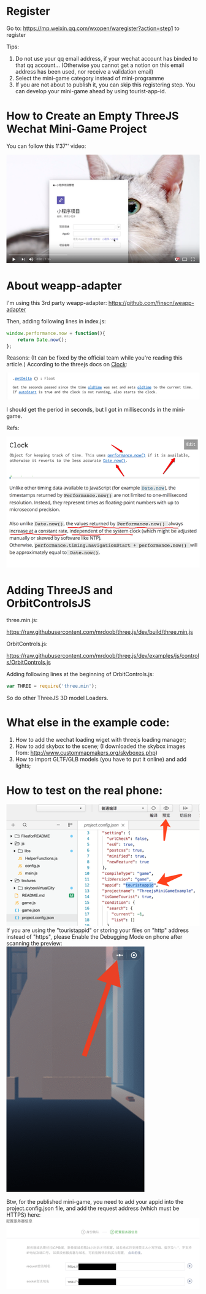 # Register
Go to: https://mp.weixin.qq.com/wxopen/waregister?action=step1 to register

Tips:

1. Do not use your qq email address, if your wechat account has binded to that qq account... (Otherwise you cannot get a notion on this email address has been used, nor receive a validation email)
2. Select the mini-game category instead of mini-programme
3. If you are not about to publish it, you can skip this registering step. You can develop your mini-game ahead by using tourist-app-id.

# How to Create an Empty ThreeJS Wechat Mini-Game Project
You can follow this 1'37'' video:

[![How to create an empty threejs wechat minigame project](https://raw.githubusercontent.com/yuen33/ThreejsMiniGameExample/master/FilesforREADME/ytscrnsht.png)](https://youtu.be/FZxf3Z_QUeg)

# About weapp-adapter
I'm using this 3rd party weapp-adapter: https://github.com/finscn/weapp-adapter

Then, adding following lines in index.js:

```javascript
window.performance.now = function(){
    return Date.now();
};
```

Reasons: (It can be fixed by the official team while you're reading this article.)
According to the threejs docs on [Clock](https://threejs.org/docs/#api/core/Clock):

<img alt="threejs docs Clock getDelta" src="FilesforREADME/threejsClockGetDelta.png">

I should get the period in seconds, but I got in milliseconds in the mini-game.

Refs:

<img alt="threejs docs on Clock" src="FilesforREADME/threejsClockDoc.png"><img alt="performance" src="FilesforREADME/performance.png">

# Adding ThreeJS and OrbitControlsJS
three.min.js:

https://raw.githubusercontent.com/mrdoob/three.js/dev/build/three.min.js

OrbitControls.js:

https://raw.githubusercontent.com/mrdoob/three.js/dev/examples/js/controls/OrbitControls.js

Adding following lines at the beginning of OrbitControls.js:

```javascript
var THREE = require('three.min');
```

So do other ThreeJS 3D model Loaders.

# What else in the example code:
1. How to add the wechat loading wiget with threejs loading manager;
2. How to add skybox to the scene; (I downloaded the skybox images from: http://www.custommapmakers.org/skyboxes.php)
3. How to import GLTF/GLB models (you have to put it online) and add lights;

# How to test on the real phone:
<img alt="touristappid" src="FilesforREADME/touristappid.png">
If you are using the "touristappid" or storing your files on "http" address instead of "https", please Enable the Debugging Mode on phone after scanning the preview:
<img alt="enableDebugging" src="FilesforREADME/enableDebugging.gif">

Btw, for the published mini-game, you need to add your appid into the project.config.json file, and add the request address (which must be HTTPS) here:
<img alt="https" src="FilesforREADME/https.png">










